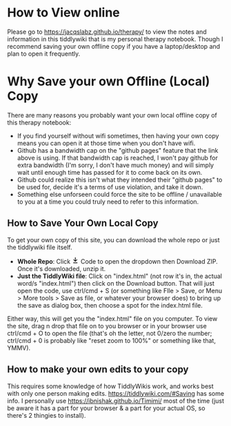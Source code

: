 # How to View online

Please go to https://jacqslabz.github.io/therapy/ to view the notes and information in this tiddlywiki that is my personal therapy notebook. Though I recommend saving your own offline copy if you have a laptop/desktop and plan to open it frequently. 

# Why Save your own Offline (Local) Copy

There are many reasons you probably want your own local offline copy of this therapy notebook:

- If you find yourself without wifi sometimes, then having your own copy means you can open it at those time when you don't have wifi.
- Github has a bandwidth cap on the "github pages" feature that the link above is using. If that bandwidth cap is reached, I won't pay github for extra bandwidth (I'm sorry, I don't have much money) and will simply wait until enough time has passed for it to come back on its own. 
- Github could realize this isn't what they intended their "github pages" to be used for, decide it's a terms of use violation, and take it down.
- Something else unforseen could force the site to be offline / unavailable to you at a time you could truly need to refer to this information. 

## How to Save Your Own Local Copy

To get your own copy of this site, you can download the whole repo or just the tiddlywiki file itself.

- **Whole Repo**: Click <svg class="octicon octicon-download mr-1" viewBox="0 0 16 16" version="1.1" width="16" height="16" aria-hidden="true"><path fill-rule="evenodd" d="M7.47 10.78a.75.75 0 001.06 0l3.75-3.75a.75.75 0 00-1.06-1.06L8.75 8.44V1.75a.75.75 0 00-1.5 0v6.69L4.78 5.97a.75.75 0 00-1.06 1.06l3.75 3.75zM3.75 13a.75.75 0 000 1.5h8.5a.75.75 0 000-1.5h-8.5z"></path></svg> Code to open the dropdown then Download ZIP. Once it's downloaded, unzip it.
- **Just the TiddlyWiki file**: Click on "index.html" (not row it's in, the actual word/s "index.html") then click on the Download button. That will just open the code, use ctrl/cmd + S (or something like FIle > Save, or Menu > More tools > Save as file, or whatever your browser does) to bring up the save as dialog box, then choose a spot for the index.html file.
 
Either way, this will get you the "index.html" file on you computer. To view the site, drag n drop that file on to you browser or in your browser use ctrl/cmd + O to open the file (that's oh the letter, not 0/zero the number; ctrl/cmd + 0 is probably like "reset zoom to 100%" or something like that, YMMV). 

## How to make your own edits to your copy

This requires some knowledge of how TiddlyWikis work, and works best with only one person making edits. https://tiddlywiki.com/#Saving has some info. I personally use https://ibnishak.github.io/Timimi/ most of the time (just be aware it has a part for your browser & a part for your actual OS, so there's 2 thingies to install). 
